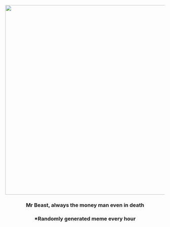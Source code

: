 <p align="center">
        <img src="https://i.redd.it/mtm29w3lawf91.jpg" width="600" height="600">
        </p>
        <h3 align="center">Mr Beast, always the money man even in death</h3>
        <h3 align="center">*Randomly generated meme every hour</h3>
    